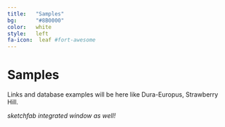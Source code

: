 ```yaml
---
title:   "Samples"
bg:      "#8B0000"
color:   white
style:   left
fa-icon:  leaf #fort-awesome
---
```


Samples
====

Links and database examples will be here like Dura-Europus, Strawberry Hill.

*sketchfab integrated window as well!* 
